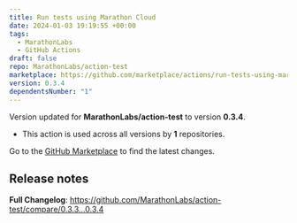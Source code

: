 ```yaml
---
title: Run tests using Marathon Cloud
date: 2024-01-03 19:19:55 +00:00
tags:
  - MarathonLabs
  - GitHub Actions
draft: false
repo: MarathonLabs/action-test
marketplace: https://github.com/marketplace/actions/run-tests-using-marathon-cloud
version: 0.3.4
dependentsNumber: "1"
---
```



Version updated for **MarathonLabs/action-test** to version **0.3.4**.
- This action is used across all versions by **1** repositories.

Go to the [GitHub Marketplace](https://github.com/marketplace/actions/run-tests-using-marathon-cloud) to find the latest changes.

## Release notes

**Full Changelog**: https://github.com/MarathonLabs/action-test/compare/0.3.3...0.3.4
